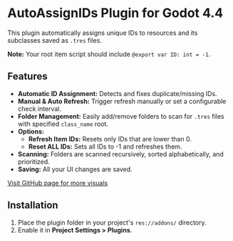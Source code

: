 # AutoAssignIDs Plugin for Godot 4.4

This plugin automatically assigns unique IDs to resources and its subclasses saved as `.tres` files.

**Note:** Your root item script should include `@export var ID: int = -1`.

## Features

- **Automatic ID Assignment:** Detects and fixes duplicate/missing IDs.
- **Manual & Auto Refresh:** Trigger refresh manually or set a configurable check interval.
- **Folder Management:** Easily add/remove folders to scan for `.tres` files with specified `class_name` root.
- **Options:**
  - **Refresh Item IDs:** Resets only IDs that are lower than 0.
  - **Reset ALL IDs:** Sets all IDs to -1 and refreshes them.
- **Scanning:** Folders are scanned recursively, sorted alphabetically, and prioritized.
- **Saving:** All your UI changes are saved.

[Visit GitHub page for more visuals](https://github.com/CyrylSz/godot-auto-assign-IDs)

## Installation

1. Place the plugin folder in your project's `res://addons/` directory.
2. Enable it in **Project Settings > Plugins**.